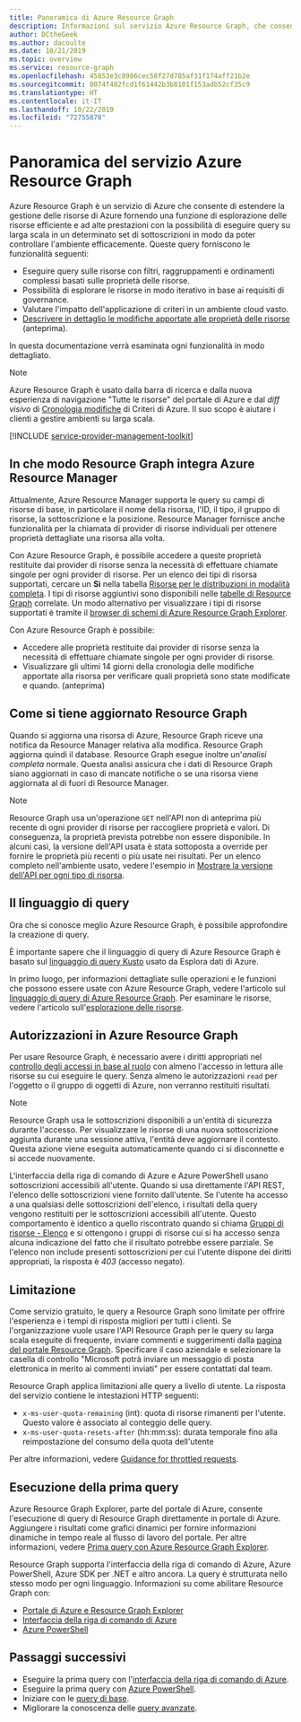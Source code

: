 ```yaml
---
title: Panoramica di Azure Resource Graph
description: Informazioni sul servizio Azure Resource Graph, che consente di eseguire query complesse sulle risorse su vasta scala.
author: DCtheGeek
ms.author: dacoulte
ms.date: 10/21/2019
ms.topic: overview
ms.service: resource-graph
ms.openlocfilehash: 45853e3c8986cec58f27d785af31f174aff21b2e
ms.sourcegitcommit: 8074f482fcd1f61442b3b8101f153adb52cf35c9
ms.translationtype: HT
ms.contentlocale: it-IT
ms.lasthandoff: 10/22/2019
ms.locfileid: "72755878"
---
```

# <a name="overview-of-the-azure-resource-graph-service"></a>Panoramica del servizio Azure Resource Graph

Azure Resource Graph è un servizio di Azure che consente di estendere la gestione delle risorse di Azure fornendo una funzione di esplorazione delle risorse efficiente e ad alte prestazioni con la possibilità di eseguire query su larga scala in un determinato set di sottoscrizioni in modo da poter controllare l'ambiente efficacemente. Queste query forniscono le funzionalità seguenti:

- Eseguire query sulle risorse con filtri, raggruppamenti e ordinamenti complessi basati sulle proprietà delle risorse.
- Possibilità di esplorare le risorse in modo iterativo in base ai requisiti di governance.
- Valutare l'impatto dell'applicazione di criteri in un ambiente cloud vasto.
- [Descrivere in dettaglio le modifiche apportate alle proprietà delle risorse](./how-to/get-resource-changes.md) (anteprima).

In questa documentazione verrà esaminata ogni funzionalità in modo dettagliato.

> [!NOTE]
> Azure Resource Graph è usato dalla barra di ricerca e dalla nuova esperienza di navigazione "Tutte le risorse" del portale di Azure e dal _diff visivo_ di [Cronologia modifiche](../policy/how-to/determine-non-compliance.md#change-history-preview)
>  di Criteri di Azure. Il suo scopo è aiutare i clienti a gestire ambienti su larga scala.

[!INCLUDE [service-provider-management-toolkit](../../../includes/azure-lighthouse-supported-service.md)]

## <a name="how-does-resource-graph-complement-azure-resource-manager"></a>In che modo Resource Graph integra Azure Resource Manager

Attualmente, Azure Resource Manager supporta le query su campi di risorse di base, in particolare il nome della risorsa, l'ID, il tipo, il gruppo di risorse, la sottoscrizione e la posizione. Resource Manager fornisce anche funzionalità per la chiamata di provider di risorse individuali per ottenere proprietà dettagliate una risorsa alla volta.

Con Azure Resource Graph, è possibile accedere a queste proprietà restituite dai provider di risorse senza la necessità di effettuare chiamate singole per ogni provider di risorse. Per un elenco dei tipi di risorsa supportati, cercare un **Sì** nella tabella [Risorse per le distribuzioni in modalità completa](../../azure-resource-manager/complete-mode-deletion.md). I tipi di risorse aggiuntivi sono disponibili nelle [tabelle di Resource Graph](./concepts/query-language.md#resource-graph-tables) correlate. Un modo alternativo per visualizzare i tipi di risorse supportati è tramite il [browser di schemi di Azure Resource Graph Explorer](./first-query-portal.md#schema-browser).

Con Azure Resource Graph è possibile:

- Accedere alle proprietà restituite dai provider di risorse senza la necessità di effettuare chiamate singole per ogni provider di risorse.
- Visualizzare gli ultimi 14 giorni della cronologia delle modifiche apportate alla risorsa per verificare quali proprietà sono state modificate e quando. (anteprima)

## <a name="how-resource-graph-is-kept-current"></a>Come si tiene aggiornato Resource Graph

Quando si aggiorna una risorsa di Azure, Resource Graph riceve una notifica da Resource Manager relativa alla modifica.
Resource Graph aggiorna quindi il database. Resource Graph esegue inoltre un'_analisi completa_ normale. Questa analisi assicura che i dati di Resource Graph siano aggiornati in caso di mancate notifiche o se una risorsa viene aggiornata al di fuori di Resource Manager.

> [!NOTE]
> Resource Graph usa un'operazione `GET` nell'API non di anteprima più recente di ogni provider di risorse per raccogliere proprietà e valori. Di conseguenza, la proprietà prevista potrebbe non essere disponibile. In alcuni casi, la versione dell'API usata è stata sottoposta a override per fornire le proprietà più recenti o più usate nei risultati. Per un elenco completo nell'ambiente usato, vedere l'esempio in [Mostrare la versione dell'API per ogni tipo di risorsa](./samples/advanced.md#apiversion).

## <a name="the-query-language"></a>Il linguaggio di query

Ora che si conosce meglio Azure Resource Graph, è possibile approfondire la creazione di query.

È importante sapere che il linguaggio di query di Azure Resource Graph è basato sul [linguaggio di query Kusto](../../data-explorer/data-explorer-overview.md) usato da Esplora dati di Azure.

In primo luogo, per informazioni dettagliate sulle operazioni e le funzioni che possono essere usate con Azure Resource Graph, vedere l'articolo sul [linguaggio di query di Azure Resource Graph](./concepts/query-language.md).
Per esaminare le risorse, vedere l'articolo sull'[esplorazione delle risorse](./concepts/explore-resources.md).

## <a name="permissions-in-azure-resource-graph"></a>Autorizzazioni in Azure Resource Graph

Per usare Resource Graph, è necessario avere i diritti appropriati nel [controllo degli accessi in base al ruolo](../../role-based-access-control/overview.md) con almeno l'accesso in lettura alle risorse su cui eseguire le query. Senza almeno le autorizzazioni `read` per l'oggetto o il gruppo di oggetti di Azure, non verranno restituiti risultati.

> [!NOTE]
> Resource Graph usa le sottoscrizioni disponibili a un'entità di sicurezza durante l'accesso. Per visualizzare le risorse di una nuova sottoscrizione aggiunta durante una sessione attiva, l'entità deve aggiornare il contesto. Questa azione viene eseguita automaticamente quando ci si disconnette e si accede nuovamente.

L'interfaccia della riga di comando di Azure e Azure PowerShell usano sottoscrizioni accessibili all'utente. Quando si usa direttamente l'API REST, l'elenco delle sottoscrizioni viene fornito dall'utente. Se l'utente ha accesso a una qualsiasi delle sottoscrizioni dell'elenco, i risultati della query vengono restituiti per le sottoscrizioni accessibili all'utente. Questo comportamento è identico a quello riscontrato quando si chiama [Gruppi di risorse - Elenco](/rest/api/resources/resourcegroups/list) e si ottengono i gruppi di risorse cui si ha accesso senza alcuna indicazione del fatto che il risultato potrebbe essere parziale.
Se l'elenco non include presenti sottoscrizioni per cui l'utente dispone dei diritti appropriati, la risposta è _403_ (accesso negato).

## <a name="throttling"></a>Limitazione

Come servizio gratuito, le query a Resource Graph sono limitate per offrire l'esperienza e i tempi di risposta migliori per tutti i clienti. Se l'organizzazione vuole usare l'API Resource Graph per le query su larga scala eseguite di frequente, inviare commenti e suggerimenti dalla [pagina del portale Resource Graph](https://portal.azure.com/#blade/Microsoft_Azure_Policy/PolicyMenuBlade/ResourceGraph).
Specificare il caso aziendale e selezionare la casella di controllo "Microsoft potrà inviare un messaggio di posta elettronica in merito ai commenti inviati" per essere contattati dal team.

Resource Graph applica limitazioni alle query a livello di utente. La risposta del servizio contiene le intestazioni HTTP seguenti:

- `x-ms-user-quota-remaining` (int): quota di risorse rimanenti per l'utente. Questo valore è associato al conteggio delle query.
- `x-ms-user-quota-resets-after` (hh:mm:ss): durata temporale fino alla reimpostazione del consumo della quota dell'utente

Per altre informazioni, vedere [Guidance for throttled requests](./concepts/guidance-for-throttled-requests.md).

## <a name="running-your-first-query"></a>Esecuzione della prima query

Azure Resource Graph Explorer, parte del portale di Azure, consente l'esecuzione di query di Resource Graph direttamente in portale di Azure. Aggiungere i risultati come grafici dinamici per fornire informazioni dinamiche in tempo reale al flusso di lavoro del portale. Per altre informazioni, vedere [Prima query con Azure Resource Graph Explorer](first-query-portal.md).

Resource Graph supporta l'interfaccia della riga di comando di Azure, Azure PowerShell, Azure SDK per .NET e altro ancora. La query è strutturata nello stesso modo per ogni linguaggio. Informazioni su come abilitare Resource Graph con:

- [Portale di Azure e Resource Graph Explorer](first-query-portal.md) 
- [Interfaccia della riga di comando di Azure](first-query-azurecli.md#add-the-resource-graph-extension)
- [Azure PowerShell](first-query-powershell.md#add-the-resource-graph-module)

## <a name="next-steps"></a>Passaggi successivi

- Eseguire la prima query con l'[interfaccia della riga di comando di Azure](first-query-azurecli.md).
- Eseguire la prima query con [Azure PowerShell](first-query-powershell.md).
- Iniziare con le [query di base](./samples/starter.md).
- Migliorare la conoscenza delle [query avanzate](./samples/advanced.md).